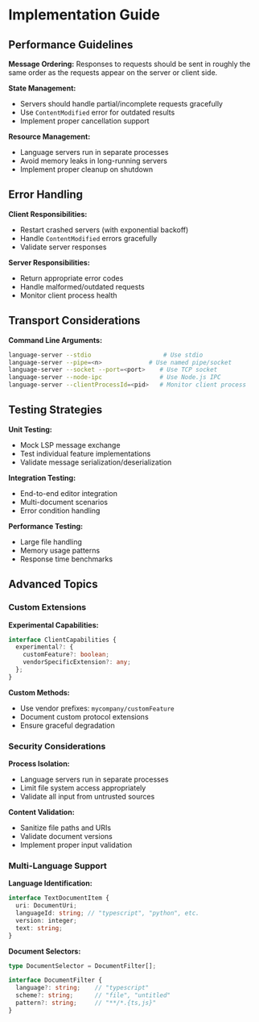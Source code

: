 # Implementation Guide

## Performance Guidelines

**Message Ordering:**
Responses to requests should be sent in roughly the same order as the requests appear on the server or client side.

**State Management:**
- Servers should handle partial/incomplete requests gracefully
- Use `ContentModified` error for outdated results
- Implement proper cancellation support

**Resource Management:**
- Language servers run in separate processes
- Avoid memory leaks in long-running servers  
- Implement proper cleanup on shutdown

## Error Handling

**Client Responsibilities:**
- Restart crashed servers (with exponential backoff)
- Handle `ContentModified` errors gracefully
- Validate server responses

**Server Responsibilities:**
- Return appropriate error codes
- Handle malformed/outdated requests
- Monitor client process health

## Transport Considerations

**Command Line Arguments:**
```bash
language-server --stdio                    # Use stdio
language-server --pipe=<n>             # Use named pipe/socket
language-server --socket --port=<port>    # Use TCP socket  
language-server --node-ipc                # Use Node.js IPC
language-server --clientProcessId=<pid>   # Monitor client process
```

## Testing Strategies

**Unit Testing:**
- Mock LSP message exchange
- Test individual feature implementations
- Validate message serialization/deserialization

**Integration Testing:**
- End-to-end editor integration
- Multi-document scenarios
- Error condition handling

**Performance Testing:**
- Large file handling
- Memory usage patterns
- Response time benchmarks

## Advanced Topics

### Custom Extensions

**Experimental Capabilities:**
```typescript
interface ClientCapabilities {
  experimental?: {
    customFeature?: boolean;
    vendorSpecificExtension?: any;
  };
}
```

**Custom Methods:**
- Use vendor prefixes: `mycompany/customFeature`
- Document custom protocol extensions
- Ensure graceful degradation

### Security Considerations

**Process Isolation:**
- Language servers run in separate processes
- Limit file system access appropriately  
- Validate all input from untrusted sources

**Content Validation:**
- Sanitize file paths and URIs
- Validate document versions
- Implement proper input validation

### Multi-Language Support

**Language Identification:**
```typescript
interface TextDocumentItem {
  uri: DocumentUri;
  languageId: string; // "typescript", "python", etc.
  version: integer;
  text: string;
}
```

**Document Selectors:**
```typescript
type DocumentSelector = DocumentFilter[];

interface DocumentFilter {
  language?: string;    // "typescript"
  scheme?: string;      // "file", "untitled"  
  pattern?: string;     // "**/*.{ts,js}"
}
```
